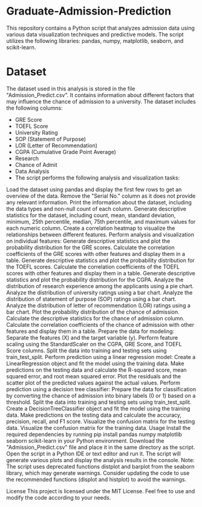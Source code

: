 # Graduate-Admission-Prediction
This repository contains a Python script that analyzes admission data using various data visualization techniques and predictive models. The script utilizes the following libraries: pandas, numpy, matplotlib, seaborn, and scikit-learn.

# Dataset
The dataset used in this analysis is stored in the file "Admission_Predict.csv". It contains information about different factors that may influence the chance of admission to a university. The dataset includes the following columns:

- GRE Score
- TOEFL Score
- University Rating
- SOP (Statement of Purpose)
- LOR (Letter of Recommendation)
- CGPA (Cumulative Grade Point Average)
- Research
- Chance of Admit
- Data Analysis
- The script performs the following analysis and visualization tasks:

Load the dataset using pandas and display the first few rows to get an overview of the data.
Remove the "Serial No." column as it does not provide any relevant information.
Print the information about the dataset, including the data types and non-null count of each column.
Generate descriptive statistics for the dataset, including count, mean, standard deviation, minimum, 25th percentile, median, 75th percentile, and maximum values for each numeric column.
Create a correlation heatmap to visualize the relationships between different features.
Perform analysis and visualization on individual features:
Generate descriptive statistics and plot the probability distribution for the GRE scores.
Calculate the correlation coefficients of the GRE scores with other features and display them in a table.
Generate descriptive statistics and plot the probability distribution for the TOEFL scores.
Calculate the correlation coefficients of the TOEFL scores with other features and display them in a table.
Generate descriptive statistics and plot the probability distribution for the CGPA.
Analyze the distribution of research experience among the applicants using a pie chart.
Analyze the distribution of university ratings using a bar chart.
Analyze the distribution of statement of purpose (SOP) ratings using a bar chart.
Analyze the distribution of letter of recommendation (LOR) ratings using a bar chart.
Plot the probability distribution of the chance of admission.
Calculate the descriptive statistics for the chance of admission column.
Calculate the correlation coefficients of the chance of admission with other features and display them in a table.
Prepare the data for modeling:
Separate the features (X) and the target variable (y).
Perform feature scaling using the StandardScaler on the CGPA, GRE Score, and TOEFL Score columns.
Split the data into training and testing sets using train_test_split.
Perform prediction using a linear regression model:
Create a LinearRegression object and fit the model using the training data.
Make predictions on the testing data and calculate the R-squared score, mean squared error, and root mean squared error.
Plot the residuals and the scatter plot of the predicted values against the actual values.
Perform prediction using a decision tree classifier:
Prepare the data for classification by converting the chance of admission into binary labels (0 or 1) based on a threshold.
Split the data into training and testing sets using train_test_split.
Create a DecisionTreeClassifier object and fit the model using the training data.
Make predictions on the testing data and calculate the accuracy, precision, recall, and F1 score.
Visualize the confusion matrix for the testing data.
Visualize the confusion matrix for the training data.
Usage
Install the required dependencies by running pip install pandas numpy matplotlib seaborn scikit-learn in your Python environment.
Download the "Admission_Predict.csv" file and place it in the same directory as the script.
Open the script in a Python IDE or text editor and run it.
The script will generate various plots and display the analysis results in the console.
Note: The script uses deprecated functions distplot and barplot from the seaborn library, which may generate warnings. Consider updating the code to use the recommended functions (displot and histplot) to avoid the warnings.

License
This project is licensed under the MIT License. Feel free to use and modify the code according to your needs.
